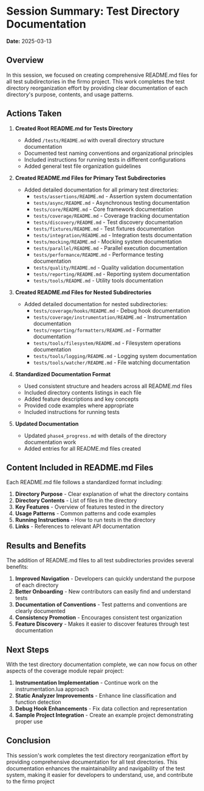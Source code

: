 # Session Summary: Test Directory Documentation

**Date:** 2025-03-13

## Overview

In this session, we focused on creating comprehensive README.md files for all test subdirectories in the firmo project. This work completes the test directory reorganization effort by providing clear documentation of each directory's purpose, contents, and usage patterns.

## Actions Taken

1. **Created Root README.md for Tests Directory**
   - Added `/tests/README.md` with overall directory structure documentation
   - Documented test naming conventions and organizational principles
   - Included instructions for running tests in different configurations
   - Added general test file organization guidelines

2. **Created README.md Files for Primary Test Subdirectories**
   - Added detailed documentation for all primary test directories:
     - `tests/assertions/README.md` - Assertion system documentation
     - `tests/async/README.md` - Asynchronous testing documentation
     - `tests/core/README.md` - Core framework documentation
     - `tests/coverage/README.md` - Coverage tracking documentation
     - `tests/discovery/README.md` - Test discovery documentation
     - `tests/fixtures/README.md` - Test fixtures documentation
     - `tests/integration/README.md` - Integration tests documentation
     - `tests/mocking/README.md` - Mocking system documentation
     - `tests/parallel/README.md` - Parallel execution documentation
     - `tests/performance/README.md` - Performance testing documentation
     - `tests/quality/README.md` - Quality validation documentation
     - `tests/reporting/README.md` - Reporting system documentation
     - `tests/tools/README.md` - Utility tools documentation

3. **Created README.md Files for Nested Subdirectories**
   - Added detailed documentation for nested subdirectories:
     - `tests/coverage/hooks/README.md` - Debug hook documentation
     - `tests/coverage/instrumentation/README.md` - Instrumentation documentation
     - `tests/reporting/formatters/README.md` - Formatter documentation
     - `tests/tools/filesystem/README.md` - Filesystem operations documentation
     - `tests/tools/logging/README.md` - Logging system documentation
     - `tests/tools/watcher/README.md` - File watching documentation

4. **Standardized Documentation Format**
   - Used consistent structure and headers across all README.md files
   - Included directory contents listings in each file
   - Added feature descriptions and key concepts
   - Provided code examples where appropriate
   - Included instructions for running tests

5. **Updated Documentation**
   - Updated `phase4_progress.md` with details of the directory documentation work
   - Added entries for all README.md files created

## Content Included in README.md Files

Each README.md file follows a standardized format including:

1. **Directory Purpose** - Clear explanation of what the directory contains
2. **Directory Contents** - List of files in the directory
3. **Key Features** - Overview of features tested in the directory
4. **Usage Patterns** - Common patterns and code examples
5. **Running Instructions** - How to run tests in the directory
6. **Links** - References to relevant API documentation

## Results and Benefits

The addition of README.md files to all test subdirectories provides several benefits:

1. **Improved Navigation** - Developers can quickly understand the purpose of each directory
2. **Better Onboarding** - New contributors can easily find and understand tests
3. **Documentation of Conventions** - Test patterns and conventions are clearly documented
4. **Consistency Promotion** - Encourages consistent test organization
5. **Feature Discovery** - Makes it easier to discover features through test documentation

## Next Steps

With the test directory documentation complete, we can now focus on other aspects of the coverage module repair project:

1. **Instrumentation Implementation** - Continue work on the instrumentation.lua approach
2. **Static Analyzer Improvements** - Enhance line classification and function detection
3. **Debug Hook Enhancements** - Fix data collection and representation
4. **Sample Project Integration** - Create an example project demonstrating proper use

## Conclusion

This session's work completes the test directory reorganization effort by providing comprehensive documentation for all test directories. This documentation enhances the maintainability and navigability of the test system, making it easier for developers to understand, use, and contribute to the firmo project